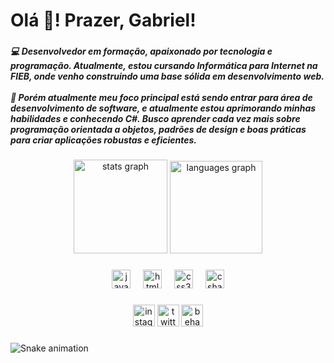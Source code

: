 <h1 align="left">Olá 👋! Prazer, Gabriel!</h1>

###

<h5 align="left">💻 Desenvolvedor em formação, apaixonado por tecnologia e programação. Atualmente, estou cursando Informática para Internet na FIEB, onde venho construindo uma base sólida em desenvolvimento web.<br><br>🚀 Porém atualmente meu foco principal está sendo entrar para área de desenvolvimento de software, e atualmente estou aprimorando minhas habilidades e conhecendo C#. Busco aprender cada vez mais sobre programação orientada a objetos, padrões de design e boas práticas para criar aplicações robustas e eficientes.</h5>

###

<div align="center">
  <img src="https://github-readme-stats.vercel.app/api?username=gabrielctnn&hide_title=true&hide_rank=false&show_icons=true&include_all_commits=true&count_private=true&disable_animations=false&theme=midnight-purple&locale=pt-br&hide_border=false" height="150" alt="stats graph"  />
  <img src="https://github-readme-stats.vercel.app/api/top-langs?username=gabrielctnn&locale=pt-br&hide_title=false&layout=compact&card_width=320&langs_count=5&theme=midnight-purple&hide_border=false" height="148" alt="languages graph"  />
</div>

###

<div align="center">
  <img src="https://cdn.jsdelivr.net/gh/devicons/devicon/icons/javascript/javascript-original.svg" height="30" alt="javascript logo"  />
  <img width="12" />
  <img src="https://cdn.jsdelivr.net/gh/devicons/devicon/icons/html5/html5-original.svg" height="30" alt="html5 logo"  />
  <img width="12" />
  <img src="https://cdn.jsdelivr.net/gh/devicons/devicon/icons/css3/css3-original.svg" height="30" alt="css3 logo"  />
  <img width="12" />
  <img src="https://cdn.jsdelivr.net/gh/devicons/devicon/icons/csharp/csharp-original.svg" height="30" alt="csharp logo"  />
</div>

###

<div align="center">
  <img src="https://img.shields.io/static/v1?message=Instagram&logo=instagram&label=&color=E4405F&logoColor=white&labelColor=&style=for-the-badge" height="35" alt="instagram logo"  />
  <img src="https://img.shields.io/static/v1?message=Twitter&logo=twitter&label=&color=1DA1F2&logoColor=white&labelColor=&style=for-the-badge" height="35" alt="twitter logo"  />
  <img src="https://img.shields.io/static/v1?message=Behance&logo=behance&label=&color=1769ff&logoColor=white&labelColor=&style=for-the-badge" height="35" alt="behance logo"  />
</div>

###

<img src="https://raw.githubusercontent.com/gabrielctnn/gabrielctnn/output/snake.svg" alt="Snake animation" />

###
